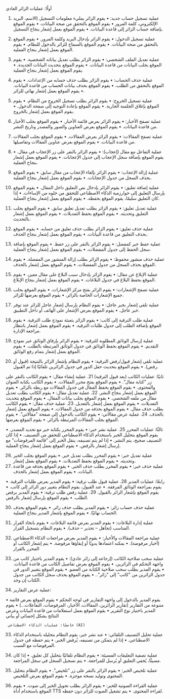 

أولًا: عمليات الزائر العادي
1.	عملية تسجيل حساب جديد:
•	يقوم الزائر بمليء معلومات التسجيل (الاسم، البريد الإلكتروني، كلمة المرور
•	يقوم الموقع بالتحقق من صحة البيانات.
•	يقوم الموقع بإضافة حساب الزائر إلى قاعدة البيانات.
•	يقوم الموقع بعمل إشعار بنجاح التسجيل.
2.	عملية تسجيل الدخول:
•	يقوم الزائر بإدخال البريد وكلمة المرور.
•	يقوم الموقع بالتحقق من صحة البيانات.
•	يقوم الموقع بالسماح للزائر بالدخول للنظام.
•	يقوم الموقع بعمل إشعار بنجاح العملية.
3.	عملية تعديل الملف الشخصي:
•	يقوم الزائر بطلب تعديل بياناته الشخصية.
•	يقوم الموقع بجلب البيانات من قاعدة البيانات.
•	يقوم الموقع بتحديث البيانات الجديدة.
•	يقوم الموقع بعمل إشعار بنجاح العملية.
4.	عملية حذف الحساب:
•	يقوم الزائر بطلب حذف حسابه من الإعدادات.
•	يقوم الموقع بالتحقق من الطلب.
•	يقوم الموقع بحذف بيانات الحساب من قاعدة البيانات.
•	يقوم الموقع بعمل إشعار نهائي للزائر.
5.	عملية تسجيل الخروج:
•	يقوم الزائر بطلب تسجيل الخروج من النظام.
•	يقوم الموقع بإغلاق الجلسة الجارية.
•	يقوم الموقع بإعادة التوجيه إلى صفحة الدخول.
•	يقوم الموقع بعمل إشعار بالخروج.





6.	عملية تصفح الأخبار:
•	يقوم الزائر بعرض قائمة الأخبار.
•	يقوم الموقع بجلب الأخبار من قاعدة البيانات.
•	يقوم الموقع بعرض العناوين والصور والمصدر وتاريخ النشر.
7.	عملية تصفح المقالات:
•	يقوم الزائر بعرض المقالات.
•	يقوم الموقع بجلب المقالات من قاعدة البيانات.
•	يقوم الموقع بعرض عناوين المقالات وتفاصيلها.
8.	عملية التفاعل مع مقال (إعجاب):
•	يقوم الزائر بالنقر على زر الإعجاب في مقال.
•	يقوم الموقع بإضافة سجل الإعجاب إلى جدول الإعجابات.
•	يقوم الموقع بعمل إشعار بنجاح العملية.
9.	عملية إزالة الإعجاب:
•	يقوم الزائر بإلغاء الإعجاب من مقال سابق.
•	يقوم الموقع بحذف السجل من جدول الإعجابات.
•	يقوم الموقع بعمل إشعار بنجاح العملية.
10.	عملية إضافة تعليق:
•	يقوم الزائر بإدخال نص التعليق داخل المقال.
•	يقوم الموقع بإرسال التعليق إلى خوارزمية الذكاء الاصطناعي للتحقق من خلوه من الإساءات.
•	إذا كان التعليق سليمًا، يقوم الموقع بحفظه.
•	يقوم الموقع بعمل إشعار بنجاح العملية.
11.	عملية تعديل تعليق:
•	يقوم الزائر بطلب تعديل تعليق سابق.
•	يقوم الموقع بجلب التعليق وتحديثه.
•	يقوم الموقع بحفظ التعديلات.
•	يقوم الموقع بعمل إشعار بالتحديث.
12.	عملية حذف تعليق:
•	يقوم الزائر بطلب حذف تعليق من حسابه.
•	يقوم الموقع بحذف التعليق من قاعدة البيانات.
•	يقوم الموقع بعمل إشعار بنجاح الحذف.


13.	عملية حفظ خبر كمفضل:
•	يقوم الزائر بالنقر على زر حفظ.
•	يقوم الموقع بإضافة سجل الحفظ إلى جدول المفضلات.
•	يقوم الموقع بعمل إشعار بنجاح العملية.
14.	عملية حذف منشور محفوظ:
•	يقوم الزائر بطلب إزالة المنشور من المفضلة.
•	يقوم الموقع بحذف السجل من جدول المفضلات.
•	يقوم الموقع بعمل إشعار بالحذف.
15.	عملية الإبلاغ عن مقال:
•	يقوم الزائر بإدخال سبب البلاغ على مقال معين.
•	يقوم الموقع بحفظ البلاغ في جدول البلاغات.
•	يقوم الموقع بعمل إشعار بنجاح الإبلاغ.
16.	عملية تصفح الإشعارات:
•	يقوم الزائر بفتح مركز الإشعارات.
•	يقوم الموقع بجلب جميع الإشعارات الخاصة بالزائر.
•	يقوم الموقع بعرضها للزائر.
17.	عملية تلقي إشعار بخبر عاجل:
•	يقوم النظام بإرسال إشعار عاجل للزائر عند توفر خبر عاجل.
•	يقوم الموقع بعرض الإشعار على الهاتف أو داخل التطبيق.
18.	عملية طلب الترقية إلى كاتب:
•	يقوم الزائر بتعبئة نموذج طلب الترقية.
•	يقوم الموقع بإضافة الطلب إلى جدول طلبات الترقية.
•	يقوم الموقع بعمل إشعار بانتظار مراجعة الإدارة.
19.	عملية إرسال الوثائق المطلوبة للترقية:
•	يقوم الزائر بإرفاق الوثائق عبر نموذج التقديم.
•	يقوم الموقع بحفظ الوثائق في جدول الوثائق المرتبطة بالطلب.
•	يقوم الموقع بعمل إشعار بتمام رفع الوثائق.





20.	عملية تلقي إشعار قبول/رفض الترقية:
•	يقوم النظام بإشعار الزائر بالنتيجة (قبول أو رفض).
•	يقوم الموقع بتحديث حقل الدور في جدول الزائرين تلقائيًا إذا تم القبول.

ثانيًا: عمليات الكاتب (بعد قبول الترقية)
21.	عملية إنشاء مقال:
•	يقوم الكاتب بالنقر على زر "كتابة مقال".
•	يقوم الموقع بفتح محرر المقالات.
•	يقوم الكاتب بكتابة العنوان والمحتوى.
•	يقوم الموقع بحفظ المقال في جدول المقالات مع ربطه بالزائر.
•	يقوم الموقع بعمل إشعار بنجاح النشر.
22.	عملية تعديل مقال:
•	يقوم الكاتب بطلب تعديل مقال من ملفه الشخصي.
•	يقوم الموقع بجلب بيانات المقال.
•	يقوم الموقع بتحديث التعديلات.
•	يقوم الموقع بعمل إشعار بالتعديل.
23.	عملية حذف مقال:
•	يقوم الكاتب بطلب حذف مقال.
•	يقوم الموقع بحذفه من جدول المقالات.
•	يقوم الموقع بعمل إشعار بالحذف.
24.	عملية عرض مقالاتي:
•	يقوم الكاتب بالدخول إلى صفحة "مقالاتي".
•	يقوم الموقع بجلب المقالات المرتبطة بالزائر.
•	يقوم الموقع بعرضها.








ثالثًا: عمليات المحرر
25.	عملية نشر خبر:
•	يقوم المحرر بكتابة خبر مع تحديد المصدر.
•	يقوم الموقع بتحليل الخبر باستخدام الذكاء الاصطناعي للتحقق من التصنيف.
•	إذا كان التصنيف صحيح، يتم النشر.
•	إذا لم يتم تصنيفه، ينقل الخبر إلى "قائمة المرفوضات" مع إرسال إشعار بالرفض.
•	يقوم الموقع بعمل إشعار بنجاح العملية.

26.	عملية تعديل خبر:
•	يقوم المحرر بطلب تعديل خبر.
•	يقوم الموقع بجلب الخبر وتحديثه.
•	يقوم الموقع بحفظ التعديلات.
•	يقوم الموقع بعمل إشعار.
27.	عملية حذف خبر:
•	يقوم المحرر بطلب حذف الخبر.
•	يقوم الموقع بحذفه من قاعدة البيانات.
•	يقوم الموقع بعمل إشعار بالحذف.

رابعًا: عمليات المدير
28.	عملية قبول طلب ترقية:
•	يقوم المدير بعرض طلبات الترقية.
•	يقوم بمراجعة الوثائق المرفقة.
•	عند القبول، يقوم النظام بتغيير دور الزائر إلى كاتب.
•	يقوم الموقع بإشعار الزائر بالقبول.
29.	عملية رفض طلب ترقية:
•	يقوم المدير برفض الطلب.
•	يقوم الموقع بإرسال إشعار بالرفض.





30.	عملية حذف حساب زائر:
•	يقوم المدير بطلب حذف زائر.
•	يقوم الموقع بحذف الحساب نهائيًا.
•	يقوم الموقع بإشعار المدير بنجاح العملية.
31.	عملية إدارة البلاغات:
•	يقوم المدير بعرض قائمة البلاغات.
•	يقوم باتخاذ القرار المناسب (تجاهل – تحذير – حذف).
•	يقوم النظام بتسجيل القرار.


32.	عملية مراجعة المقالات والأخبار:
•	يقوم المدير بعرض مراجعات الذكاء الاصطناعي (أخبار مرفوضة).
•	يمكنه اعتمادها يدويًا أو إبقاؤها مرفوضة.
•	يتم إشعار الكاتب أو المحرر بالقرار

33.	عملية سحب صلاحية الكاتب (إرجاعه إلى زائر عادي):
•	يقوم المدير باختيار كاتب من واجهة التحكم في الزائرين.
•	يقوم الموقع بعرض تفاصيل الكاتب من قاعدة البيانات.
•	يقوم المدير بطلب سحب صلاحية الكتابة من العضو.
•	يقوم الموقع بتغيير الدور في جدول الزائرين من "كاتب" إلى "زائر"..
•	يقوم الموقع بحذف سجل الكاتب من جدول الكتاب إن وجد.


34.	عملية عرض التقارير:

•	يقوم المدير بالدخول إلى واجهة التقارير في لوحة التحكم
•	يقوم الموقع بعرض قائمة متنوعة من التقارير (تقارير الزائرين، المقالات، الأخبار، المرفوضات، التفاعلات...)
•	يقوم المدير باختيار نوع التقرير
•	يقوم الموقع بعمل استعلامات من قاعدة البيانات وعرض النتائج بشكل إحصائي أو بياني

 
     خامسًا: عمليات الذكاء الاصطناعي (AI)
33.	عملية تحليل التصنيف التلقائي:
•	عند نشر خبر، يقوم النظام بتحليله باستخدام الذكاء الاصطناعي.
•	إذا لم يتمكن من تصنيفه، يُرفض الخبر.
•	يتم حفظه في جدول المرفوضات مع السبب.


34.	عملية تصفية التعليقات المسيئة:
•	يقوم النظام تلقائيًا بتحليل كل تعليق.
•	إذا كان مسيئًا، يُخفي التعليق أو يُرسل للمراجعة.
•	يتم تسجيل السجل في سجل المراجعة.
35.	عملية تلخيص الخبر:
•	يقوم الزائر بالنقر على زر "تلخيص".
•	يقوم النظام بتحليل المحتوى وتوليد نسخة موجزة.
•	يقوم الموقع بعرض التلخيص.

36.	عملية القراءة الصوتية للخبر:
•	يقوم الزائر بطلب تحويل الخبر إلى صوت.
•	يقوم الموقع باستخدام أداة TTS لقراءة المحتوى.
•	يتم تشغيل الصوت للزائر دون حفظه.


